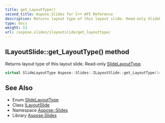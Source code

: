 ```yaml
---
title: get_LayoutType()
second_title: Aspose.Slides for C++ API Reference
description: Returns layout type of this layout slide. Read-only SlideLayoutType.
type: docs
weight: 53
url: /aspose.slides/ilayoutslide/get_layouttype/
---
```

## ILayoutSlide::get_LayoutType() method


Returns layout type of this layout slide. Read-only [SlideLayoutType](../../slidelayouttype/).

```cpp
virtual SlideLayoutType Aspose::Slides::ILayoutSlide::get_LayoutType()=0
```

## See Also

* Enum [SlideLayoutType](../../slidelayouttype/)
* Class [ILayoutSlide](../)
* Namespace [Aspose::Slides](../../)
* Library [Aspose.Slides](../../../)